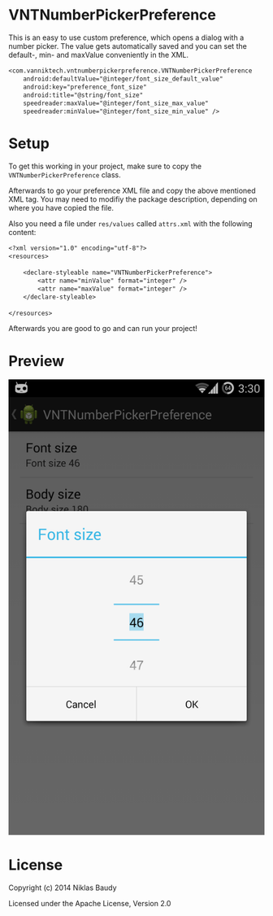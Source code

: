 VNTNumberPickerPreference
=========================

This is an easy to use custom preference, which opens a dialog with a number picker. The value gets automatically saved and you can set the default-, min- and maxValue conveniently in the XML.

    <com.vanniktech.vntnumberpickerpreference.VNTNumberPickerPreference
        android:defaultValue="@integer/font_size_default_value"
        android:key="preference_font_size"
        android:title="@string/font_size"
        speedreader:maxValue="@integer/font_size_max_value"
        speedreader:minValue="@integer/font_size_min_value" />


# Setup

To get this working in your project, make sure to copy the `VNTNumberPickerPreference` class.

Afterwards to go your preference XML file and copy the above mentioned XML tag. You may need to modifiy the package description, depending on where you have copied the file.

Also you need a file under `res/values` called `attrs.xml` with the following content:

    <?xml version="1.0" encoding="utf-8"?>
    <resources>

        <declare-styleable name="VNTNumberPickerPreference">
            <attr name="minValue" format="integer" />
            <attr name="maxValue" format="integer" />
        </declare-styleable>

    </resources>

Afterwards you are good to go and can run your project!

# Preview

![Image of VNTNumberPickerPreference](res/drawable/preview.png)

# License

Copyright (c) 2014 Niklas Baudy

Licensed under the Apache License, Version 2.0